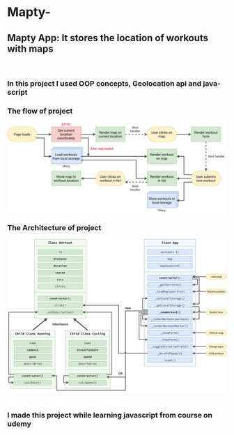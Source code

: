 # Mapty-
<h2><b>Mapty App</b>: It stores the location of workouts with maps </h2>  
<br>
<h3> In this project I used OOP concepts, Geolocation api and java-script</h3>
<h3> The flow of project</h3>
<img src = "flow.png">
<h3> The Architecture of project </h3>
<img src = "arch.png">
<br><br>
<h3> I made this project while learning javascript from course on udemy </h3>


